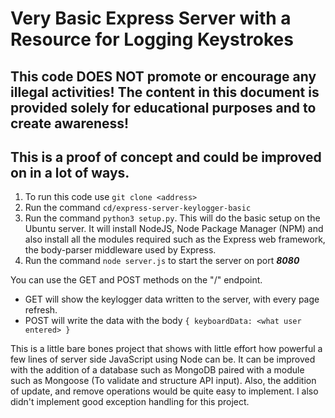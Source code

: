 # Very Basic Express Server with a Resource for Logging Keystrokes

## This code DOES NOT promote or encourage any illegal activities! The content in this document is provided solely for educational purposes and to create awareness!

## This is a proof of concept and could be improved on in a lot of ways.

1. To run this code use `git clone <address>`
2. Run the command `cd/express-server-keylogger-basic`
3. Run the command `python3 setup.py`. This will do the basic setup on the Ubuntu server. It will install NodeJS, Node Package Manager (NPM) and also install all the modules required such as the Express web framework, the body-parser middleware used by Express.
4. Run the command `node server.js` to start the server on port ***8080***

You can use the GET and POST methods on the "/" endpoint.
- GET will show the keylogger data written to the server, with every page refresh.
- POST will write the data with the body
  `{
      keyboardData: <what user entered>
   }`
   
This is a little bare bones project that shows with little effort how powerful a few lines of server side JavaScript using Node can be. It can be improved with the addition of a database such as MongoDB paired with a module such as Mongoose (To validate and structure API input). Also, the addition of update, and remove operations would be quite easy to implement. I also didn't implement good exception handling for this project.   
